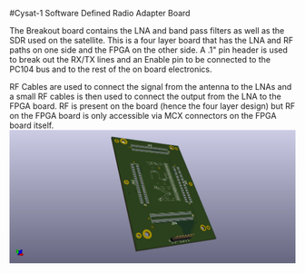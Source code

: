 #Cysat-1 Software Defined Radio Adapter Board

The Breakout board contains the LNA and band pass filters as well as the SDR used on the satellite. This is a four layer board that has the LNA and RF paths on one side and the FPGA on the other side. A .1" pin header is used to break out the RX/TX lines and an Enable pin to be connected to the PC104 bus and to the rest of the on board electronics.

RF Cables are used to connect the signal from the antenna to the LNAs and a small RF cables is then used to connect the output from the LNA to the FPGA board. RF is present on the board (hence the four layer design) but RF on the FPGA board is only accessible via MCX connectors on the FPGA board itself.
![breakout board](https://github.com/M2I-CySat/SDR-Carrier-Board/raw/master/payload_board.png)

